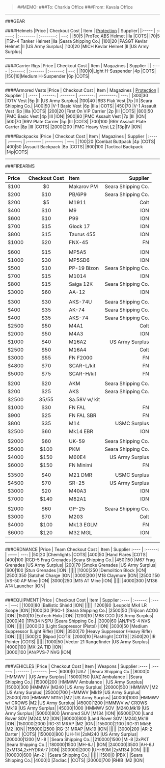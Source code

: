 > ##MEMO:
> ###To: Charkia Office
> ###From: Kavala Office

----------

###GEAR

####Helmets
|Price | Checkout Cost | Item   | [Protection](http://www.safeguardarmor.com/support/body-armor-protection-levels/) | Supplier|
|:----- | :-----:  | :-------- | :--------: | ---: |
|$50	|$5   |ProTec ABS Helmet 	    |IIa 	|COTS|
|$70	|$5   |TSh-4 Tanker Helmet 	    |IIa 	|Seara Shipping Co.|
|$100	|$20   |PASGT Kevlar Helmet	  |II	|US Army Surplus|
|$100	|$20   |MICH Kevlar Helmet	  |II	|US Army Surplus|

***

####Carrier Rigs
|Price | Checkout Cost | Item     | Magazines | Supplier |
| :---- | :------: | :------- | :-------: | ---: |
|$100	|$0|Light H-Suspender  	|4p	|COTS|
|$150	|$10|Medium H-Suspender	  |6p	|COTS|

***

####Armored Vests
|Price | Checkout Cost  | Item | Magazines | [Protection](http://www.safeguardarmor.com/support/body-armor-protection-levels/) | Supplier |
| :---- | :------: | :------- | :-------: | :--------: | ---: |
|$300	  |$30  |IOTV Vest		               	|5p	|II	  |US Army Surplus|
|$100	  |$40  |6B3 Flak Vest		               	|7p	|II	  |Seara Shipping Co.|
|$400	  |$50  |V-1 Basic Vest		          	|6p	|IIIa	|COTS|
|$450 	|$70  |V-1 Assault Vest	         	|9p	|IIIa	|COTS|
|$200   |$20   |First On VIP Carrier       |2p |III   |COTS|
|$800	  |$50  |PMC Basic Vest		        	|4p	|III	|ION|
|$900  |$80  |PMC Assault Vest	        	|7p	|III	|ION|
|$500	  |$70  |RRV Plate Carrier        	|5p	|III  |COTS|
|$700	  |$100  |RRV Assault Plate  Carrier	|8p	|III 	|COTS|
|$2000  |$200 |PMC Heavy Vest L2          |13p|IV   |ION|

####Backpacks
|Price | Checkout Cost    | Item     | Magazines  | Supplier
| :---- | :------: | :------- | :--------: | ---: |
|$100	|$20  |Combat Buttpack     	|4p	|COTS|
|$400	|$50  |Assault Backpack	    |8p	|COTS|
|$800 |$100  |Tactical Backpack    |14p|COTS|

***

###FIREARMS

|Price | Checkout Cost      | Item     | Supplier
| :---- | :------: | :------- | ---: |
|$100   |$0  |Makarov PM   |Seara Shipping Co.|
|$200   |$10  |PB/6P9     |Seara Shipping Co.|
|$200   |$5  |M1911      |Colt|
|$400   |$10  |M9        |ION|
|$600   |$10  |P99        |ION|
|$700   |$15  |Glock 17   |ION|
|$800   |$15  |Taurus 455 |ION|
|$1000  |$20  |FNX-45     |FN|
||||
|$600	  |$15  |MP5A5			|ION|
|$1000   |$30  |MP5SD6     |ION|
|$500   |$10  |PP-19 Bizon  |Seara Shipping Co.|
|$700	  |$15  |M1014			|ION|
|$800   |$15  |Saiga 12K  |Seara Shipping Co.|
|$3000  |$60  |AA-12      |ION|
||||
|$300   |$30  |AKS-74U    |Seara Shipping Co.|
|$400   |$35  |AK-74      |Seara Shipping Co.|
|$400   |$35  |AKS-74     |Seara Shipping Co.|  
|$2500 	|$50  |M4A1			|Colt|
|$2000  |$50  |M4A3     |ION|
|$1000	|$40  |M16A2			|US Army Surplus|
|$2500	|$50  |M16A4			|Colt|
|$3000  |$55  |FN F2000       |FN|
|$4800  |$70  |SCAR-L/kit |FN|
|$5000  |$75  |SCAR-H/kit |FN|
||||
|$200   |$20  |AKM        |Seara Shipping Co.|
|$200   |$25  |AKS        |Seara Shipping Co.|
|$2500   |$35/$55  |Sa.58V w/ kit|     |Seara Shipping Co.|
|$1000	|$30  |FN FAL			    |FN|
|$900	  |$25  |FN FAL SBR	  	|FN|
|$800 	|$35  |M14		      	|USMC Surplus|
|$2500  |$60  |Mk14 EBR       |ION|
||||
|$2000  |$60  |UK-59          |Seara Shipping Co.|
|$5000  |$100  |PKM           |Seara Shipping Co.|
|$4000  |$150  |M60E4          |US Army Surplus|
|$6000	|$150  |FN Minimi	  	|FN|
||||
|$3500	|$40  |M21 DMR		|USMC Surplus|
|$4500  |$70  |SR-25      |US Army Surplus|
|$3000	|$20  |M40A3			|ION|
|$7000  |$140 |M82A1      |ION|
||||
|$2000  |$60  |GP-25              |Seara Shipping Co.|
|$3000  |$70 |M203               |Colt|
|$4000  |$100 |Mk13 EGLM          |FN|
|$6000  |$120 |M32 MGL            |ION|

***

###ORDNANCE
|Price | Team Checkout Cost      | Item     | Supplier
:---- | :------: | :---- | ---: |
|$50    |$20   |Chemlights             |COTS|
|$400   |$50  |Hand Flares           |COTS|
|$400   |$100   |RGD-5 Frag Grenades  |Seara Shipping Co.|
|$450   |$150  |M67 Frag Grenades     |US Army Surplus|
|$200   |$70  |Smoke Grenades          |US Army Surplus|
|$600   |$100  |Stun Grenades          |ION|
|||||
|$1000  |$250  |Demolition Block        |ION|
|$2500  |$350  |Satchel Charge        |ION|
|$3000  |$200  |M18 Claymore        |ION|
|$2500  |$150  |VS-50 AP Mine        |ION|
|$3000  |$250  |M15 AT Mine          |ION|
|||||
|$4000	|$300 |M136 AT4 Launcher	|ION|

***

###EQUIPMENT
|Price | Checkout Cost      | Item     | Supplier
:---- | :------: | :---- | ---: |
|$1000  |$80 |Ballistic Shield       |ION|
|||||
|$1200	|$80 |Leupold Mk4 LR Scope	  |ION|
|$1000	|$30 |PSO-1	              	|Seara Shipping Co.|
|$2500	|$50 |Trijicon ACOG	      	|ION|
|$1500	|$10 |EoTech Holo		        |ION|
|$1200	|$10 |M68 CCO	            	|US Army Surplus|
|$2000	|$40 |1PN34 NSPU 	          	|Seara Shipping Co.|
|$3000	|$60 |AN/PVS-4 NVS	        	|ION|
|||||
|$2000  |$30  |Light Suppressor (Pistol)  |ION|
|$3000  |$50  |Medium Suppressor (Light Rifle)  |ION|
|$3500  |$70  |Heavy Suppressor (Heavy Rifle)  |ION|
|||||
|$500  |$20  |Bipod  |COTS|
|$2000  |$10  |Flashlight  |COTS|
|$2500  |$20  |IR Pointer  |COTS|
|||||
|$1000  |$50 |Vector 21 Rangefinder  |US Army Surplus|
|$4000  |$100 |MX-2A TID              |ION|           
|$3000	|$100 |AN/PVS-7 NVG	         	|ION|

***

###VEHICLES
|Price | Checkout Cost      | Item   | Weapons  | Supplier
:---- | :------: | :------ | :------: |---:
|$6000    |$0     |UAZ             |             |Seara Shipping Co.|
|$8000    |$0     |HMMWV             |             |US Army Surplus|
|$15000    |$150     |UAZ Ambulance             |             |Seara Shipping Co.|
|$15000   |$200  |HMMWV Ambulance  |             |US Army Surplus|
|$15000   |$300  |HMMWV            |M240         |US Army Surplus|
|$20000   |$500  |HMMWV            |M2           |US Army Surplus|
|$25000   |$700  |HMMWV            |Mk19         |US Army Surplus|
|$25000   |$700  |HMMWV M1151      |M2           |US Army Surplus|
|$40000   |$1000  |HMMWV w/ CROWS   |M2           |US Army Surplus|
|$45000   |$1200  |HMMWV w/ CROWS   |Mk19         |US Army Surplus|
|$45000   |$1000  |HMMWV SOV        |M240,Mk19    |US Army Surplus|
|$50000   |$800  |Armored SUV      |M134         |ION|
|$65000	  |$700  |Land Rover SOV   |M240,M2		  |ION|
|$60000	  |$800  |Land Rover SOV   |M240,Mk19		|ION|
|$150000  |$2000  |RG-31 MRAP       |M2           |ION|
|$155000  |$2100  |RG-31 Mk5E       |M2           |ION|
|$155000  |$2500  |RG-31 MRAP       |Mk19         |ION|
|||||
|$3000    |$200  |AR-2 Darter      |                     |COTS|
|$150000  |$800  |UH-1H          |2xM240               |US Army Surplus|
|$200000  |$1200  |Mi-8            |            |Seara Shipping Co.|
|$210000  |$1500  |Mi-8            |2xPKT            |Seara Shipping Co.|
|$180000  |$1500  |MH-6J            |                    |ION|
|$240000  |$3500  |AH-6J            |2xM134,2xHYDRA-7    |ION|
|$300000  |$2000  |UH-60M            |2xM134             |ION|
|||||
|$100000  |$600  |An-2           |            |Seara Shipping Co.|
|||||
|$1500    |$0  |PBX           |             |Seara Shipping Co.|
|$4000    |$0  |Zodiac           |             |COTS|
|$20000   |$700  |RHIB             |M2           |ION|
